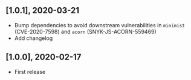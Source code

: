 
## [1.0.1], 2020-03-21

* Bump dependencies to avoid downstream vulnerabilities in `minimist`
	(CVE-2020-7598) and `acorn` (SNYK-JS-ACORN-559469)
* Add changelog


## [1.0.0], 2020-02-17

* First release